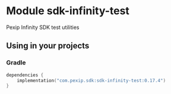 # Module sdk-infinity-test

Pexip Infinity SDK test utilities

## Using in your projects

### Gradle

```kotlin
dependencies {
    implementation("com.pexip.sdk:sdk-infinity-test:0.17.4")
}
```
